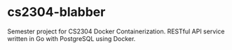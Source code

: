 # cs2304-blabber
Semester project for CS2304 Docker Containerization. RESTful API service written in Go with PostgreSQL using Docker.

